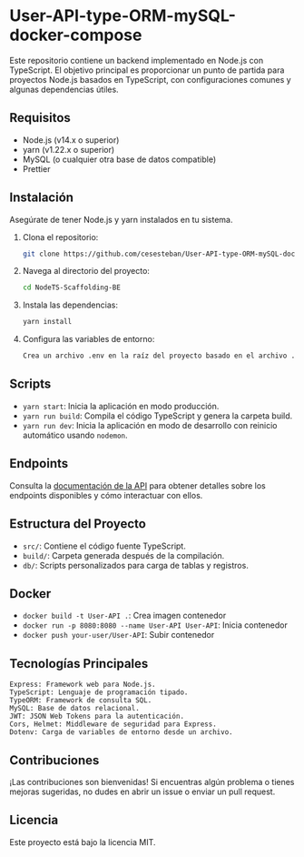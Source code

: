# User-API-type-ORM-mySQL-docker-compose
Este repositorio contiene un backend implementado en Node.js con TypeScript. El objetivo principal es proporcionar un punto de partida para proyectos Node.js basados en TypeScript, con configuraciones comunes y algunas dependencias útiles.

## Requisitos

- Node.js (v14.x o superior)
- yarn (v1.22.x o superior)
- MySQL (o cualquier otra base de datos compatible)
- Prettier

## Instalación

Asegúrate de tener Node.js y yarn instalados en tu sistema.

1. Clona el repositorio:

   ```bash
   git clone https://github.com/cesesteban/User-API-type-ORM-mySQL-docker-compose.git

2. Navega al directorio del proyecto:

    ```bash
    cd NodeTS-Scaffolding-BE
    ```

3. Instala las dependencias:

    ```bash
    yarn install
    ```

4. Configura las variables de entorno:

    ```bash
    Crea un archivo .env en la raíz del proyecto basado en el archivo .env.example proporcionado.
    ```

## Scripts

* `yarn start`: Inicia la aplicación en modo producción.
* `yarn run build`: Compila el código TypeScript y genera la carpeta build.
* `yarn run dev`: Inicia la aplicación en modo de desarrollo con reinicio automático usando `nodemon`.

## Endpoints

Consulta la [documentación de la API](https://documenter.getpostman.com/view/12812388/2sAXjRXVSi) para obtener detalles sobre los endpoints disponibles y cómo interactuar con ellos.

## Estructura del Proyecto

* `src/`: Contiene el código fuente TypeScript.
* `build/`: Carpeta generada después de la compilación.
* `db/`: Scripts personalizados para carga de tablas y registros.

## Docker

* `docker build -t User-API .`: Crea imagen contenedor 
* `docker run -p 8080:8080 --name User-API User-API`: Inicia contenedor
* `docker push your-user/User-API`: Subir contenedor

## Tecnologías Principales
    
    Express: Framework web para Node.js.
    TypeScript: Lenguaje de programación tipado.
    TypeORM: Framework de consulta SQL.
    MySQL: Base de datos relacional.
    JWT: JSON Web Tokens para la autenticación.
    Cors, Helmet: Middleware de seguridad para Express.
    Dotenv: Carga de variables de entorno desde un archivo.
    

## Contribuciones
¡Las contribuciones son bienvenidas! Si encuentras algún problema o tienes mejoras sugeridas, no dudes en abrir un issue o enviar un pull request.

## Licencia
Este proyecto está bajo la licencia MIT.
